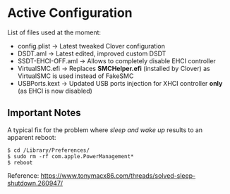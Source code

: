 # Active Configuration

List of files used at the moment:

* config.plist → Latest tweaked Clover configuration
* DSDT.aml → Latest edited, improved custom DSDT
* SSDT-EHCI-OFF.aml → Allows to completely disable EHCI controller
* VirtualSMC.efi → Replaces **SMCHelper.efi** (installed by Clover) as VirtualSMC is used instead of FakeSMC
* USBPorts.kext → Updated USB ports injection for XHCI controller **only** (as EHCI is now disabled)

## Important Notes

A typical fix for the problem where *sleep and wake up* results to an apparent reboot:

```
$ cd /Library/Preferences/
$ sudo rm -rf com.apple.PowerManagement*
$ reboot
```

Reference: https://www.tonymacx86.com/threads/solved-sleep-shutdown.260947/
